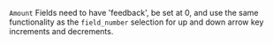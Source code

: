 `Amount` Fields need to have 'feedback', be set at 0, and use the same functionality as the `field_number` selection for up and down arrow key increments and decrements.